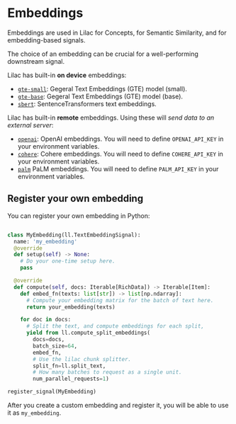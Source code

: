 # Embeddings

Embeddings are used in Lilac for Concepts, for Semantic Similarity, and for embedding-based signals.

The choice of an embedding can be crucial for a well-performing downstream signal.

Lilac has built-in **on device** embeddings:

- [`gte-small`](https://huggingface.co/thenlper/gte-small): Gegeral Text Embeddings (GTE) model
  (small).
- [`gte-base`](https://huggingface.co/thenlper/gte-base): Gegeral Text Embeddings (GTE) model
  (base).
- [`sbert`](https://www.sbert.net/docs/pretrained_models.html#sentence-embedding-models/):
  SentenceTransformers text embeddings.

Lilac has built-in **remote** embeddings. Using these will _send data to an external server_:

- [`openai`](https://platform.openai.com/docs/api-reference/embeddings): OpenAI embeddings. You will
  need to define `OPENAI_API_KEY` in your environment variables.
- [`cohere`](https://docs.cohere.com/docs/embeddings): Cohere embeddings. You will need to define
  `COHERE_API_KEY` in your environment variables.
- [`palm`](https://cloud.google.com/vertex-ai/docs/generative-ai/embeddings/get-text-embeddings)
  PaLM embeddings. You will need to define `PALM_API_KEY` in your environment variables.

## Register your own embedding

You can register your own embedding in Python:

```python

class MyEmbedding(ll.TextEmbeddingSignal):
  name: 'my_embedding'
  @override
  def setup(self) -> None:
    # Do your one-time setup here.
    pass

  @override
  def compute(self, docs: Iterable[RichData]) -> Iterable[Item]:
    def embed_fn(texts: list[str]) -> list[np.ndarray]:
      # Compute your embedding matrix for the batch of text here.
      return your_embedding(texts)

    for doc in docs:
      # Split the text, and compute embeddings for each split,
      yield from ll.compute_split_embeddings(
        docs=docs,
        batch_size=64,
        embed_fn,
        # Use the lilac chunk splitter.
        split_fn=ll.split_text,
        # How many batches to request as a single unit.
        num_parallel_requests=1)

register_signal(MyEmbedding)
```

After you create a custom embedding and register it, you will be able to use it as `my_embedding`.
